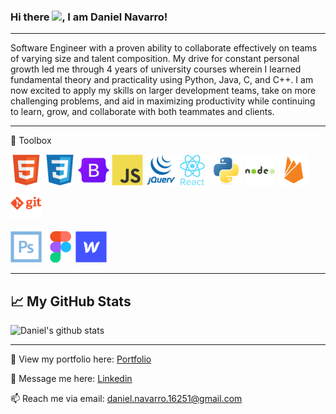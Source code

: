 ### Hi there <img src="https://raw.githubusercontent.com/MartinHeinz/MartinHeinz/master/wave.gif" width="30px">, I am Daniel Navarro!

---

Software Engineer with a proven ability to collaborate effectively on teams of varying size and talent composition. My drive for constant personal growth led me through 4 years of university courses wherein I learned fundamental theory and practicality using Python, Java, C, and C++. I am now excited to apply my skills on larger development
teams, take on more challenging problems, and aid in maximizing productivity while continuing to learn, grow, and collaborate with both teammates and clients.

---

🧰 Toolbox

<img src="https://github.com/devicons/devicon/blob/master/icons/html5/html5-original.svg" alt="HTML logo" width="50" heigth="50" /> <img src="https://github.com/devicons/devicon/blob/master/icons/css3/css3-original.svg" alt="CSS logo" width="50" heigth="50" /> <img src="https://github.com/devicons/devicon/blob/master/icons/bootstrap/bootstrap-original.svg" alt="Bootsrap logo" width="50" heigth="50" /> <img src="https://github.com/devicons/devicon/blob/master/icons/javascript/javascript-original.svg" alt="Javascript logo" width="50" heigth="50" /> <img src="https://github.com/devicons/devicon/blob/master/icons/jquery/jquery-plain-wordmark.svg" alt="jQuery logo" width="50" heigth="50"/><img src="https://github.com/devicons/devicon/blob/master/icons/react/react-original-wordmark.svg" alt="React logo" width="50" heigth="50"/> <img src="https://github.com/devicons/devicon/blob/master/icons/python/python-original.svg" alt="Python logo" width="50" heigth="50"/> <img src="https://github.com/devicons/devicon/blob/master/icons/nodejs/nodejs-original-wordmark.svg" alt="Node logo" width="50" heigth="50" /> <img src="https://github.com/devicons/devicon/blob/master/icons/firebase/firebase-plain.svg" alt="Firebase logo" width="50" heigth="50" /> <img src="https://github.com/devicons/devicon/blob/master/icons/git/git-plain-wordmark.svg" alt="Git logo" width="50" heigth="50" /><br><br>
<img src="https://github.com/devicons/devicon/blob/master/icons/photoshop/photoshop-line.svg" alt="PS logo" width="50" heigth="50"/>
<img src="https://github.com/devicons/devicon/blob/master/icons/figma/figma-original.svg" alt="Figma logo" width="50" heigth="50" /><img src="https://github.com/devicons/devicon/blob/master/icons/webflow/webflow-original.svg" alt="Webflow logo" width="50" heigth="50" />  

---

## &#x1f4c8; My GitHub Stats

<!-- [![Top Langs](https://github-readme-stats.vercel.app/api/top-langs/?username=Dnavarro805&layout=compact)](https://github.com/Dnavarro805/github-readme-stats)
 -->
![Daniel's github stats](https://github-readme-stats.vercel.app/api?username=Dnavarro805&show_icons=true&theme=dark)

---


👀 View my portfolio here: [Portfolio](http://www.meetdanielnavarro.com/)

💬 Message me here: [Linkedin](https://www.linkedin.com/in/meet-daniel-navarro)

📫 Reach me via email: [daniel.navarro.16251@gmail.com](mailto:daniel.navarro.16251@gmail.com)
